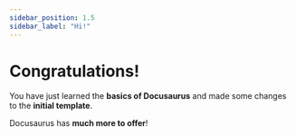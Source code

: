 ```yaml
---
sidebar_position: 1.5
sidebar_label: "Hi!"
---
```


# Congratulations!

You have just learned the **basics of Docusaurus** and made some changes to the **initial template**.

Docusaurus has **much more to offer**!
